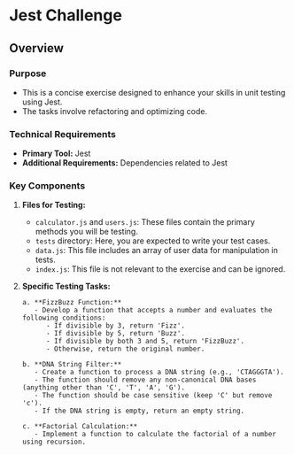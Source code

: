 # Jest Challenge

## Overview

### Purpose

- This is a concise exercise designed to enhance your skills in unit testing using Jest.
- The tasks involve refactoring and optimizing code.

### Technical Requirements

- **Primary Tool:** Jest
- **Additional Requirements:** Dependencies related to Jest

### Key Components

1.  **Files for Testing:**

    - `calculator.js` and `users.js`: These files contain the primary methods you will be testing.
    - `tests` directory: Here, you are expected to write your test cases.
    - `data.js`: This file includes an array of user data for manipulation in tests.
    - `index.js`: This file is not relevant to the exercise and can be ignored.

2.  **Specific Testing Tasks:**

    <!-- Terminado -->

        a. **FizzBuzz Function:**
           - Develop a function that accepts a number and evaluates the following conditions:
              - If divisible by 3, return 'Fizz'.
              - If divisible by 5, return 'Buzz'.
              - If divisible by both 3 and 5, return 'FizzBuzz'.
              - Otherwise, return the original number.

        b. **DNA String Filter:**
           - Create a function to process a DNA string (e.g., 'CTAGGGTA').
           - The function should remove any non-canonical DNA bases (anything other than 'C', 'T', 'A', 'G').
           - The function should be case sensitive (keep 'C' but remove 'c').
           - If the DNA string is empty, return an empty string.

        c. **Factorial Calculation:**
           - Implement a function to calculate the factorial of a number using recursion.
